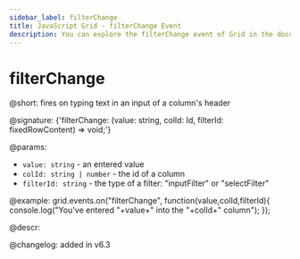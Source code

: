 ```yaml
---
sidebar_label: filterChange
title: JavaScript Grid - filterChange Event 
description: You can explore the filterChange event of Grid in the documentation of the DHTMLX JavaScript UI library. Browse developer guides and API reference, try out code examples and live demos, and download a free 30-day evaluation version of DHTMLX Suite 7.
---
```


# filterChange

@short: fires on typing text in an input of a column's header

@signature: {'filterChange: (value: string, colId: Id, filterId: fixedRowContent) => void;'}

@params:
- `value: string` - an entered value
- `colId: string | number` - the id of a column
- `filterId: string` - the type of a filter: "inputFilter" or "selectFilter"

@example:
grid.events.on("filterChange", function(value,colId,filterId){
    console.log("You've entered "+value+" into the "+colId+" column");
});

@descr:

@changelog: added in v6.3
